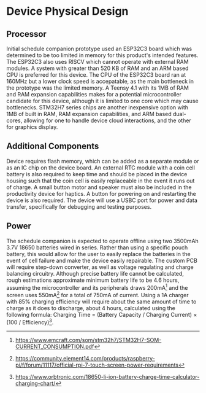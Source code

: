 # Device Physical Design
## Processor
Initial schedule companion prototype used an ESP32C3 board which was determined to be too limited in memory for this product's intended features. The ESP32C3 also uses RISCV which cannot operate with external RAM modules. A system with greater than 520 KB of RAM and an ARM based CPU is preferred for this device. The CPU of the ESP32C3 board ran at 160MHz but a lower clock speed is accepatable, as the main bottleneck in the prototype was the limited memory. A Teensy 4.1 with its 1MB of RAM and RAM expansion capabilities makes for a potential microcontroller candidate for this device, although it is limited to one core which may cause bottlenecks. STM32H7 series chips are another inexpensive option with 1MB of built in RAM, RAM expansion capabilities, and ARM based dual-cores, allowing for one to handle device cloud interactions, and the other for graphics display.

## Additional Components
Device requires flash memory, which can be added as a separate module or as an IC chip on the device board. An external RTC module with a coin cell battery is also required to keep time and should be placed in the device housing such that the coin cell is easily replaceable in the event it runs out of charge. A small button motor and speaker must also be included in the productivity device for haptics. A button for powering on and restarting the device is also required. The device will use a USBC port for power and data transfer, specifically for debugging and testing purposes.

## Power
The schedule companion is expected to operate offline using two 3500mAh 3.7V 18650 batteries wired in series. Rather than using a specific pouch battery, this would allow for the user to easily replace the batteries in the event of cell failure and make the device easily repairable. The custom PCB will require step-down converter, as well as voltage regulating and charge balancing circuitry. Although precise battery life cannot be calculated, rough estimations approximate minimum battery life to be 4.6 hours, assuming the microcontroller and its peripherals draws 200mA[^1] and the screen uses 550mA[^2] for a total of 750mA of current. Using a 1A charger with 85% charging efficiency will require about the same amount of time to charge as it does to discharge, about 4 hours, calculated using the following formula: Charging Time = (Battery Capacity / Charging Current) × (100 / Efficiency)[^3]. 

[^1]:https://www.emcraft.com/som/stm32h7/STM32H7-SOM-CURRENT_CONSUMPTION.pdf
[^2]:https://community.element14.com/products/raspberry-pi/f/forum/11117/official-rpi-7-touch-screen-power-requirements
[^3]:https://www.orbtronic.com/18650-li-ion-battery-charge-time-calculator-charging-chart/
